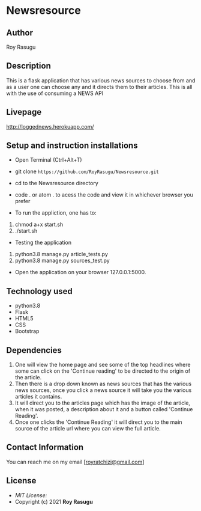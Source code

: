 # Newsresource
## Author

Roy Rasugu

## Description

This is a flask application that has various news sources to choose from and as a user one can choose any and it directs them to their articles. This is all with the use of consuming a NEWS API

## Livepage
http://loggednews.herokuapp.com/

## Setup and instruction installations
* Open Terminal (Ctrl+Alt+T)

* git clone ```https://github.com/RoyRasugu/Newsresource.git```

* cd to the Newsresource directory

* code . or atom . to acess the code and view it in whichever browser you prefer

* To run the appliction, one has to: 
1. chmod a+x start.sh
2. ./start.sh

* Testing the application
1. python3.8 manage.py article_tests.py
2. python3.8 manage.py sources_test.py

* Open the application on your browser 127.0.0.1:5000.

## Technology used

* python3.8
* Flask
* HTML5
* CSS
* Bootstrap

## Dependencies

1. One will view the home page and see some of the top headlines where some can click on the 'Continue reading' to be directed to the origin of the article.
2. Then there is a drop down known as news sources that has the various news sources, once you click a news source it will take you the various articles it contains.
3. It will direct you to the articles page which has the image of the article, when it was posted, a description about it and a button called 'Continue Reading'.
4. Once one clicks the 'Continue Reading' it will direct you to the main source of the article url where you can view the full article.

## Contact Information

You can reach me on my email [royratchizi@gmail.com]

## License
* *MIT License:*
* Copyright (c) 2021 **Roy Rasugu**


